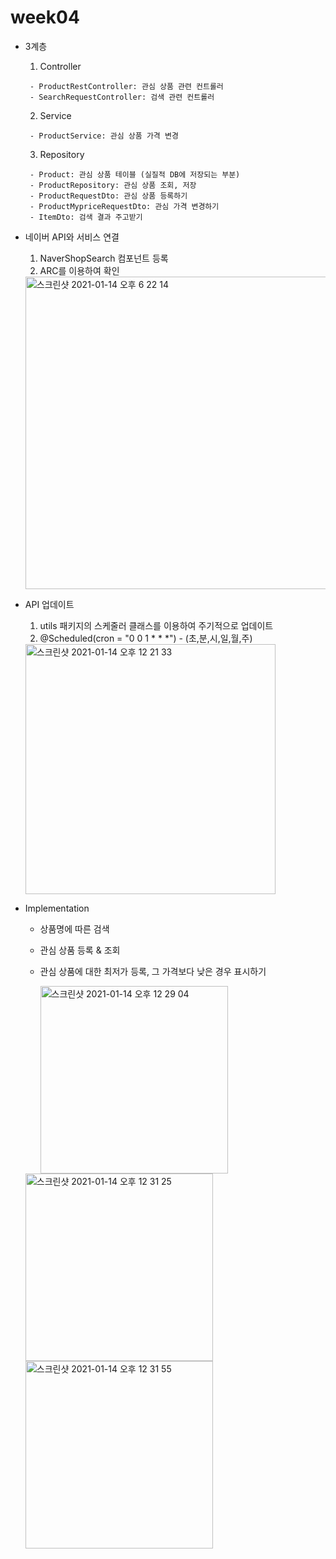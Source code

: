 # week04
    
- 3계층
      
    1.	Controller
	   
       - ProductRestController: 관심 상품 관련 컨트롤러
       - SearchRequestController: 검색 관련 컨트롤러
    	
    2.	Service
	     
       - ProductService: 관심 상품 가격 변경
	    
    3.	Repository
	  
       - Product: 관심 상품 테이블 (실질적 DB에 저장되는 부분)
       - ProductRepository: 관심 상품 조회, 저장
       - ProductRequestDto: 관심 상품 등록하기
   	   - ProductMypriceRequestDto: 관심 가격 변경하기
   	   - ItemDto: 검색 결과 주고받기

- 네이버 API와 서비스 연결
    1. NaverShopSearch 컴포넌트 등록 
    2. ARC를 이용하여 확인 
    
    <img width="500" alt="스크린샷 2021-01-14 오후 6 22 14" src="https://user-images.githubusercontent.com/70695311/104570607-8071f580-5695-11eb-8834-90aed5a5c484.png">


- API 업데이트 
    1. utils 패키지의 스케줄러 클래스를 이용하여 주기적으로 업데이트
    2. @Scheduled(cron = "0 0 1 * * *") - (초,분,시,일,월,주)
      
    <img width="400" alt="스크린샷 2021-01-14 오후 12 21 33" src="https://user-images.githubusercontent.com/70695311/104540762-7505d680-5663-11eb-8c03-d15183f739b5.png">

- Implementation
  -	상품명에 따른 검색
  - 관심 상품 등록 & 조회
  - 관심 상품에 대한 최저가 등록, 그 가격보다 낮은 경우 표시하기 
    
    <img width="300" alt="스크린샷 2021-01-14 오후 12 29 04" src="https://user-images.githubusercontent.com/70695311/104541279-a6cb6d00-5664-11eb-8fac-da73c18d01da.png">
  <img width="300" alt="스크린샷 2021-01-14 오후 12 31 25" src="https://user-images.githubusercontent.com/70695311/104541281-a9c65d80-5664-11eb-9d2c-6e583a60dc8d.png">
  <img width="300" alt="스크린샷 2021-01-14 오후 12 31 55" src="https://user-images.githubusercontent.com/70695311/104541282-aaf78a80-5664-11eb-9dc8-96d98db747ae.png">
